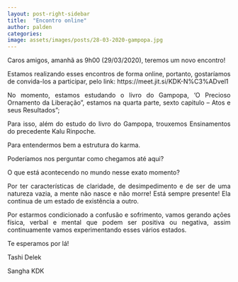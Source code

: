 ```yaml
---
layout: post-right-sidebar
title:  "Encontro online"
author: palden
categories: 
image: assets/images/posts/28-03-2020-gampopa.jpg
---
```


<p align="justify">
Caros amigos, amanhã as 9h00 (29/03/2020), teremos um novo encontro!
</p><p align="justify">
Estamos realizando esses encontros de forma online, portanto, gostaríamos de convida-los a participar, pelo link: https://meet.jit.si/KDK-N%C3%ADvel1
</p><p align="justify">
No momento, estamos estudando o livro do Gampopa, ‘O Precioso Ornamento da Liberação”, estamos na quarta parte, sexto capitulo – Atos e seus Resultados”;
</p><p align="justify">
Para isso, além do estudo do livro do Gampopa, trouxemos Ensinamentos do precedente Kalu Rinpoche.
</p><p align="justify">
Para entendermos bem a estrutura do karma.
</p><p align="justify">
Poderíamos nos perguntar como chegamos até aqui?
</p><p align="justify">
O que está acontecendo no mundo nesse exato momento?
</p><p align="justify">
Por ter características de claridade, de desimpedimento e de ser de uma natureza vazia, a mente não nasce e não morre! Está sempre presente! Ela continua de um estado de existência a outro.
</p><p align="justify">
Por estarmos condicionado a confusão e sofrimento, vamos gerando ações física, verbal e mental que podem ser positiva ou negativa, assim continuamente vamos experimentando esses vários estados.
</p><p align="justify">
Te esperamos por lá!
</p><p align="justify">
Tashi Delek
</p><p align="justify">
Sangha KDK</p>
